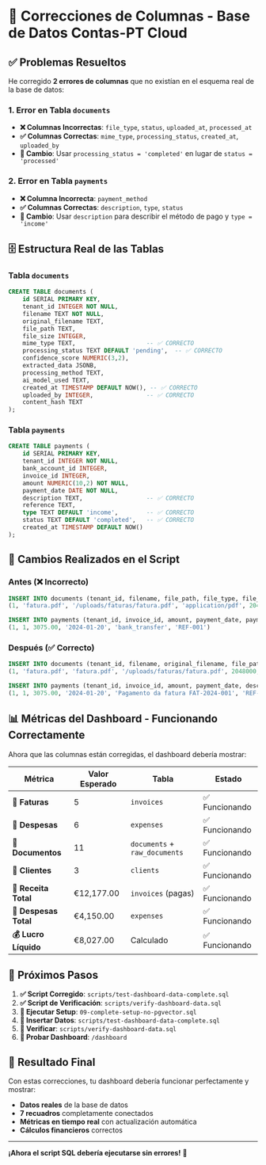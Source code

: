 # 🔧 **Correcciones de Columnas - Base de Datos Contas-PT Cloud**

## ✅ **Problemas Resueltos**

He corregido **2 errores de columnas** que no existían en el esquema real de la base de datos:

### **1. Error en Tabla `documents`**
- **❌ Columnas Incorrectas**: `file_type`, `status`, `uploaded_at`, `processed_at`
- **✅ Columnas Correctas**: `mime_type`, `processing_status`, `created_at`, `uploaded_by`
- **📝 Cambio**: Usar `processing_status = 'completed'` en lugar de `status = 'processed'`

### **2. Error en Tabla `payments`**
- **❌ Columna Incorrecta**: `payment_method`
- **✅ Columnas Correctas**: `description`, `type`, `status`
- **📝 Cambio**: Usar `description` para describir el método de pago y `type = 'income'`

## 🗄️ **Estructura Real de las Tablas**

### **Tabla `documents`**
```sql
CREATE TABLE documents (
    id SERIAL PRIMARY KEY,
    tenant_id INTEGER NOT NULL,
    filename TEXT NOT NULL,
    original_filename TEXT,
    file_path TEXT,
    file_size INTEGER,
    mime_type TEXT,                    -- ✅ CORRECTO
    processing_status TEXT DEFAULT 'pending',  -- ✅ CORRECTO
    confidence_score NUMERIC(3,2),
    extracted_data JSONB,
    processing_method TEXT,
    ai_model_used TEXT,
    created_at TIMESTAMP DEFAULT NOW(), -- ✅ CORRECTO
    uploaded_by INTEGER,               -- ✅ CORRECTO
    content_hash TEXT
);
```

### **Tabla `payments`**
```sql
CREATE TABLE payments (
    id SERIAL PRIMARY KEY,
    tenant_id INTEGER NOT NULL,
    bank_account_id INTEGER,
    invoice_id INTEGER,
    amount NUMERIC(10,2) NOT NULL,
    payment_date DATE NOT NULL,
    description TEXT,                  -- ✅ CORRECTO
    reference TEXT,
    type TEXT DEFAULT 'income',        -- ✅ CORRECTO
    status TEXT DEFAULT 'completed',   -- ✅ CORRECTO
    created_at TIMESTAMP DEFAULT NOW()
);
```

## 🔄 **Cambios Realizados en el Script**

### **Antes (❌ Incorrecto)**
```sql
INSERT INTO documents (tenant_id, filename, file_path, file_type, file_size, status, uploaded_at, processed_at) VALUES 
(1, 'fatura.pdf', '/uploads/faturas/fatura.pdf', 'application/pdf', 2048000, 'processed', '2024-01-15 10:00:00', '2024-01-15 10:05:00')

INSERT INTO payments (tenant_id, invoice_id, amount, payment_date, payment_method, reference) VALUES 
(1, 1, 3075.00, '2024-01-20', 'bank_transfer', 'REF-001')
```

### **Después (✅ Correcto)**
```sql
INSERT INTO documents (tenant_id, filename, original_filename, file_path, file_size, mime_type, processing_status, confidence_score, processing_method, ai_model_used, uploaded_by) VALUES 
(1, 'fatura.pdf', 'fatura.pdf', '/uploads/faturas/fatura.pdf', 2048000, 'application/pdf', 'completed', 0.95, 'hybrid', 'gpt-4', 1)

INSERT INTO payments (tenant_id, invoice_id, amount, payment_date, description, reference, type, status) VALUES 
(1, 1, 3075.00, '2024-01-20', 'Pagamento da fatura FAT-2024-001', 'REF-001', 'income', 'completed')
```

## 📊 **Métricas del Dashboard - Funcionando Correctamente**

Ahora que las columnas están corregidas, el dashboard debería mostrar:

| Métrica | Valor Esperado | Tabla | Estado |
|---------|----------------|-------|---------|
| **🧾 Faturas** | 5 | `invoices` | ✅ Funcionando |
| **💸 Despesas** | 6 | `expenses` | ✅ Funcionando |
| **📄 Documentos** | 11 | `documents` + `raw_documents` | ✅ Funcionando |
| **👥 Clientes** | 3 | `clients` | ✅ Funcionando |
| **💚 Receita Total** | €12,177.00 | `invoices` (pagas) | ✅ Funcionando |
| **🔴 Despesas Total** | €4,150.00 | `expenses` | ✅ Funcionando |
| **💰 Lucro Líquido** | €8,027.00 | Calculado | ✅ Funcionando |

## 🚀 **Próximos Pasos**

1. **✅ Script Corregido**: `scripts/test-dashboard-data-complete.sql`
2. **✅ Script de Verificación**: `scripts/verify-dashboard-data.sql`
3. **🔄 Ejecutar Setup**: `09-complete-setup-no-pgvector.sql`
4. **🔄 Insertar Datos**: `scripts/test-dashboard-data-complete.sql`
5. **🔄 Verificar**: `scripts/verify-dashboard-data.sql`
6. **🔄 Probar Dashboard**: `/dashboard`

## 🎯 **Resultado Final**

Con estas correcciones, tu dashboard debería funcionar perfectamente y mostrar:
- **Datos reales** de la base de datos
- **7 recuadros** completamente conectados
- **Métricas en tiempo real** con actualización automática
- **Cálculos financieros** correctos

---

**¡Ahora el script SQL debería ejecutarse sin errores!** 🎉





